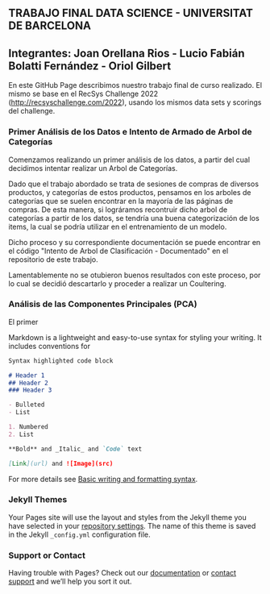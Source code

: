 ## TRABAJO FINAL DATA SCIENCE - UNIVERSITAT DE BARCELONA
##
## Integrantes: Joan Orellana Rios - Lucio Fabián Bolatti Fernández - Oriol Gilbert

En este GitHub Page describimos nuestro trabajo final de curso realizado. El mismo se base en el RecSys Challenge 2022 (http://recsyschallenge.com/2022), usando los mismos data sets y scorings del challenge.


### Primer Análisis de los Datos e Intento de Armado de Arbol de Categorías

Comenzamos realizando un primer análisis de los datos, a partir del cual decidimos intentar realizar un Arbol de Categorías.

Dado que el trabajo abordado se trata de sesiones de compras de diversos productos, y categorías de estos productos, pensamos en los arboles de categorías que se suelen encontrar en la mayoría de las páginas de compras. De esta manera, si lográramos recontruir dicho arbol de categorías a partir de los datos, se tendría una buena categorización de los items, la cual se podría utilizar en el entrenamiento de un modelo.

Dicho proceso y su correspondiente documentación se puede encontrar en el código "Intento de Arbol de Clasificación - Documentado" en el repositorio de este trabajo.

Lamentablemente no se otubieron buenos resultados con este proceso, por lo cual se decidió descartarlo y proceder a realizar un Coultering.


### Análisis de las Componentes Principales (PCA)

El primer

Markdown is a lightweight and easy-to-use syntax for styling your writing. It includes conventions for

```markdown
Syntax highlighted code block

# Header 1
## Header 2
### Header 3

- Bulleted
- List

1. Numbered
2. List

**Bold** and _Italic_ and `Code` text

[Link](url) and ![Image](src)
```

For more details see [Basic writing and formatting syntax](https://docs.github.com/en/github/writing-on-github/getting-started-with-writing-and-formatting-on-github/basic-writing-and-formatting-syntax).

### Jekyll Themes

Your Pages site will use the layout and styles from the Jekyll theme you have selected in your [repository settings](https://github.com/LucioBolatti/RecSys22-UB/settings/pages). The name of this theme is saved in the Jekyll `_config.yml` configuration file.

### Support or Contact

Having trouble with Pages? Check out our [documentation](https://docs.github.com/categories/github-pages-basics/) or [contact support](https://support.github.com/contact) and we’ll help you sort it out.
